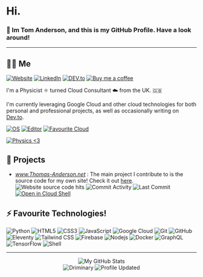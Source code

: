 # Hi.

### 👋 Im Tom Anderson, and this is my GitHub Profile. Have a look around!

***

## 👨‍🦰 Me

[![Website](https://img.shields.io/badge/Website-www.thomas--anderson.net-21374b?style=flat-square&logo=html5&logoColor=white)](https://www.thomas-anderson.net) 
[![LinkedIn](https://img.shields.io/badge/LinkedIn-Tom%20Anderson-informational?style=flat-square&logo=linkedin&logoColor=white)](https://www.linkedin.com/in/th0masanderson/) 
[![DEV.to](https://img.shields.io/badge/DEV.to-ndsn-black?logo=dev.to&logoColor=white)](https://dev.to/ndsn)
[![Buy me a coffee](https://img.shields.io/badge/Buy%20me%20a%20coffee-orange?logo=Buy%20Me%20A%20Coffee&logoColor=white)](https://www.buymeacoffee.com/ndsn)

I'm a Physicist ⚛️ turned Cloud Consultant ☁️ from the UK. 🇬🇧

I'm currently leveraging Google Cloud and other cloud technologies for both personal and professional projects, as well as occasionally writing on [Dev.to](https://dev.to/ndsn).

[![OS](https://img.shields.io/badge/OS-Chrome%20OS-informational?style=flat-square&logo=google-chrome&logoColor=white)](https://www.google.com/intl/en_uk/chromebook/chrome-os/) 
[![Editor](https://img.shields.io/badge/Editor-Google%20Cloud%20Shell-lightgrey?style=flat-square&logo=gnu-bash&logoColor=white)](https://cloud.google.com/shell) 
[![Favourite Cloud](https://img.shields.io/badge/Favourite%20Cloud-Google%20Cloud-yellow?style=flat-square&logo=google-cloud&logoColor=white)](https://cloud.google.com/)

[![Physics <3](https://img.shields.io/badge/I%20%E2%99%A5-Physics-brightgreen?style=flat-square&logo=electron&logoColor=white)](https://eps.leeds.ac.uk/physics)


## 🚧 Projects

* *www.Thomas-Anderson.net* : 
The main project I contribute to is the source code for my own site! Check it out [here](https://github.com/Driminary/thomas-anderson.net).\
![Website source code hits](https://badges.pufler.dev/visits/Driminary/thomas-anderson.net) ![Commit Activity](http://img.shields.io/github/commit-activity/m/Driminary/thomas-anderson.net) ![Last Commit](https://img.shields.io/github/last-commit/Driminary/thomas-anderson.net)\
[![Open in Cloud Shell](https://img.shields.io/badge/Google%20Cloud%20Shell-Clone-5391FE?style=for-the-badge&logo=gnu-bash&logoColor=white)](https://ssh.cloud.google.com/cloudshell/editor?cloudshell_git_repo=https://github.com/driminary/thomas-anderson.net.git&shellonly=true)

## ⚡ Favourite Technologies!

![Python](https://img.shields.io/badge/-Python-black?logo=Python)
![HTML5](https://img.shields.io/badge/-HTML5-E34F26?logo=html5&logoColor=white)
![CSS3](https://img.shields.io/badge/-CSS3-1572B6?logo=css3)
![JavaScript](https://img.shields.io/badge/-JavaScript-black?logo=javascript)
![Google Cloud](https://img.shields.io/badge/Google%20Cloud-black?logo=google-cloud)
![Git](https://img.shields.io/badge/-Git-black?logo=git)
![GitHub](https://img.shields.io/badge/-GitHub-181717?logo=github)
![Eleventy](https://img.shields.io/badge/-11ty-black?logo=eleventy)
![Tailwind CSS](https://img.shields.io/badge/-Tailwind%20CSS-38B2AC?logo=tailwind-css&logoColor=white)
![Firebase](https://img.shields.io/badge/-Firebase-FFCA28?logo=firebase&logoColor=black)
![Nodejs](https://img.shields.io/badge/-Nodejs-black?logo=Node.js)
![Docker](https://img.shields.io/badge/-Docker-black?logo=docker)
![GraphQL](https://img.shields.io/badge/-GraphQL-E10098?logo=graphql)
![TensorFlow](https://img.shields.io/badge/-TensorFlow-FF6F00?logo=tensorflow&logoColor=white)
![Shell](https://img.shields.io/badge/-shell-5391FE?logo=PowerShell&logoColor=white)

***

<p align="center">
  <img src="https://github-readme-stats.vercel.app/api?username=driminary&show_icons=true" alt="My GitHub Stats" />
  <br>
  <img src="https://komarev.com/ghpvc/?username=Driminary&label=You are visitor" alt="Driminary" />
  <img src="https://img.shields.io/github/last-commit/driminary/driminary?label=profile%20updated&style=flat-square" alt="Profile Updated" />
</p>
